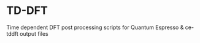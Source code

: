 # TD-DFT
Time dependent DFT post processing scripts for Quantum Espresso &amp; ce-tddft output files
